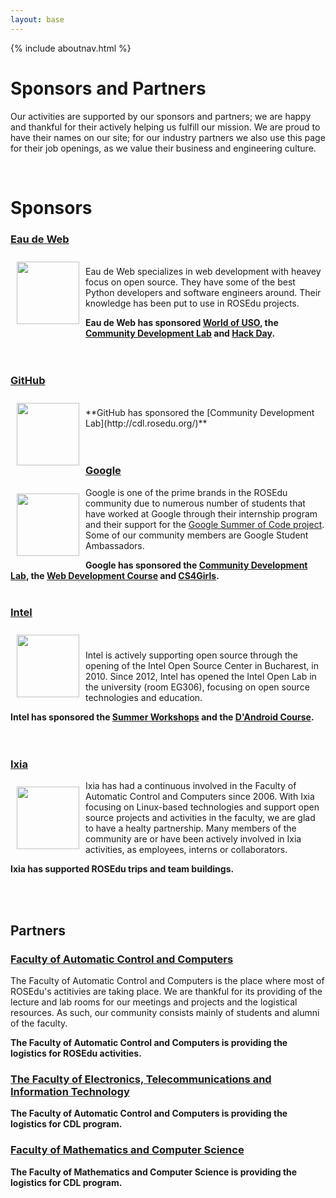```yaml
---
layout: base
---
```


{% include aboutnav.html %}

# Sponsors and Partners

Our activities are supported by our sponsors and partners; we are happy and
thankful for their actively helping us fulfill our mission. We are proud to
have their names on our site; for our industry partners we also use this page
for their job openings, as we value their business and engineering culture.

<br>

# Sponsors

### [Eau de Web](http://www.eaudeweb.ro/)
<img src="http://soc.rosedu.org/2014/ui/images/logo-edw.png" style="float:left;padding:10px" width="100" height="100">

<br>
Eau de Web specializes in web development with heavey focus on open source.
They have some of the best Python developers and software engineers around.
Their knowledge has been put to use in ROSEdu projects.

**Eau de Web has sponsored [World of USO](http://wouso.rosedu.org/), the
[Community Development Lab](http://cdl.rosedu.org/) and 
[Hack Day](http://hackday.rosedu.org/).**
<br><br><br>

### [GitHub](http://www.github.com/)
<img src="http://cdl.rosedu.org/2014/images/GitHub_Logo.png" style="float:left;padding:10px" width="100">

<br>
**GitHub has sponsored the [Community Development Lab](http://cdl.rosedu.org/)**
<br><br><br>

### [Google](http://www.google.com/)
<img src="http://www.seomofo.com/downloads/new-google-logo-knockoff.png" style="float:left;padding:10px" width="100">

Google is one of the prime brands in the ROSEdu community due to numerous
number of students that have worked at Google through their internship program
and their support for the [Google Summer of Code project](http://code.google.com/soc/).
Some of our community members are Google Student Ambassadors.

**Google has sponsored the [Community Development Lab](http://cdl.rosedu.org/),
the [Web Development Course](http://webdev.rosedu.org/)
and [CS4Girls](http://cs4girls.rosedu.org/).**
<br><br>

### [Intel](http://www.intel.com/)
<img src="http://cdl.rosedu.org/2014/images/intSFT_rgb.png" style="float:left;padding:10px" width="100">

<br><br>
Intel is actively supporting open source through the opening of the Intel Open
Source Center in Bucharest, in 2010. Since 2012, Intel has opened the Intel
Open Lab in the university (room EG306), focusing on open source technologies
and education.

**Intel has sponsored the [Summer Workshops](http://workshop.rosedu.org) and the [D'Android Course](http://android.rosedu.org).**
<br><br><br>

### [Ixia](http://www.ixiacom.com/)
<img src="http://cdl.rosedu.org/2014/images/Ixia_logo_2013.png" style="float:left;padding:10px" width="100">

Ixia has had a continuous involved in the Faculty of Automatic Control and Computers since 2006. With Ixia focusing on Linux-based technologies and support open source projects and activities in the faculty, we are glad to have a healty partnership. Many members of the community are or have been actively involved in Ixia activities, as employees, interns or collaborators.

**Ixia has supported ROSEdu trips and team buildings.**

<br>
<br>

## Partners

### [Faculty of Automatic Control and Computers](http://acs.pub.ro/)

The Faculty of Automatic Control and Computers is the place where most of
ROSEdu's actitivies are taking place. We are thankful for its providing of the
lecture and lab rooms for our meetings and projects and the logistical
resources. As such, our community consists mainly of students and alumni of the
faculty.

**The Faculty of Automatic Control and Computers is providing the logistics for
ROSEdu activities.**

### [The Faculty of Electronics, Telecommunications and Information Technology](http://www.electronica.pub.ro/)

**The Faculty of Automatic Control and Computers is providing the logistics for
CDL program.**

### [Faculty of Mathematics and Computer Science](http://fmi.unibuc.ro/)

**The Faculty of Mathematics and Computer Science is providing the logistics for
CDL program.**
